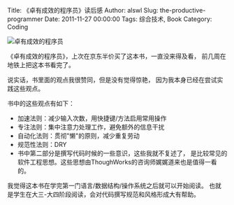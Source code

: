 Title: 《卓有成效的程序员》读后感
Author: alswl
Slug: the-productive-programmer
Date: 2011-11-27 00:00:00
Tags: 综合技术, Book
Category: Coding

![卓有成效的程序员](https://4ocf5n.dijingchao.com/upload_dropbox/201111/s3668809.jpg)

《卓有成效的程序员》，上次在京东半价买了这本书，一直没来得及看， 前几周在地铁上把这本书看完了。

说实话，书里面的观点我很赞同，但是没有觉得惊艳， 因为我本身已经在尝试实践这些观点。

书中的这些观点有如下：

  * 加速法则：减少输入次数，用快捷键/方法启用常用操作
  * 专注法则：集中注意力处理工作，避免额外的信息干扰
  * 自动化法则：贯彻"懒"的原则，减少重复劳动
  * 规范性法则：DRY
  * 书中第二部分是撰写代码时候的一些意识，这些我就不复述了， 是比较常见的软件工程思想。这些思想由ThoughWorks的咨询师娓娓道来也是值得一看的。

我觉得这本书在学完第一门语言/数据结构/操作系统之后就可以开始阅读。 也就是学生在大三-大四阶段阅读，会对代码撰写规范和风格形成大有帮助。

